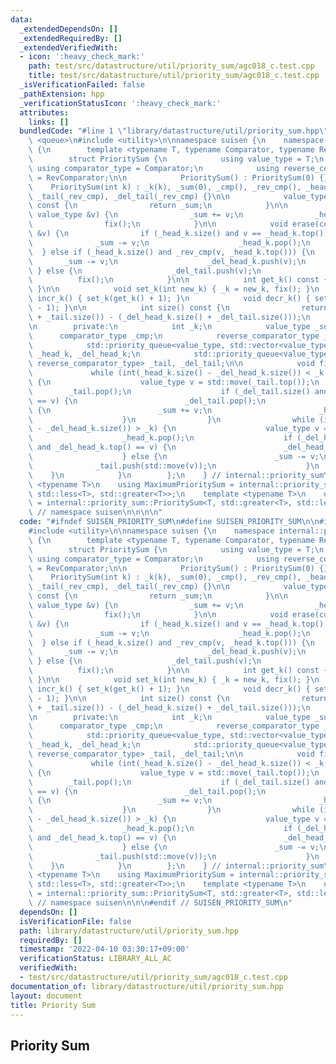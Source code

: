 ```yaml
---
data:
  _extendedDependsOn: []
  _extendedRequiredBy: []
  _extendedVerifiedWith:
  - icon: ':heavy_check_mark:'
    path: test/src/datastructure/util/priority_sum/agc018_c.test.cpp
    title: test/src/datastructure/util/priority_sum/agc018_c.test.cpp
  _isVerificationFailed: false
  _pathExtension: hpp
  _verificationStatusIcon: ':heavy_check_mark:'
  attributes:
    links: []
  bundledCode: "#line 1 \"library/datastructure/util/priority_sum.hpp\"\n\n\n\n#include\
    \ <queue>\n#include <utility>\n\nnamespace suisen {\n    namespace internal::priority_sum\
    \ {\n        template <typename T, typename Comparator, typename RevComparator>\n\
    \        struct PrioritySum {\n            using value_type = T;\n           \
    \ using comparator_type = Comparator;\n            using reverse_comparator_type\
    \ = RevComparator;\n\n            PrioritySum() : PrioritySum(0) {}\n        \
    \    PrioritySum(int k) : _k(k), _sum(0), _cmp(), _rev_cmp(), _head_k(_cmp), _del_head_k(_cmp),\
    \ _tail(_rev_cmp), _del_tail(_rev_cmp) {}\n\n            value_type get_sum()\
    \ const {\n                return _sum;\n            }\n\n            void insert(const\
    \ value_type &v) {\n                _sum += v;\n                _head_k.push(v);\n\
    \                fix();\n            }\n\n            void erase(const value_type\
    \ &v) {\n                if (_head_k.size() and v == _head_k.top()) {\n      \
    \              _sum -= v;\n                    _head_k.pop();\n              \
    \  } else if (_head_k.size() and _rev_cmp(v, _head_k.top())) {\n             \
    \       _sum -= v;\n                    _del_head_k.push(v);\n               \
    \ } else {\n                    _del_tail.push(v);\n                }\n      \
    \          fix();\n            }\n\n            int get_k() const { return _k;\
    \ }\n\n            void set_k(int new_k) { _k = new_k, fix(); }\n            void\
    \ incr_k() { set_k(get_k() + 1); }\n            void decr_k() { set_k(get_k()\
    \ - 1); }\n\n            int size() const {\n                return int((_head_k.size()\
    \ + _tail.size()) - (_del_head_k.size() + _del_tail.size()));\n            }\n\
    \n        private:\n            int _k;\n            value_type _sum;\n      \
    \      comparator_type _cmp;\n            reverse_comparator_type _rev_cmp;\n\
    \            std::priority_queue<value_type, std::vector<value_type>, comparator_type>\
    \ _head_k, _del_head_k;\n            std::priority_queue<value_type, std::vector<value_type>,\
    \ reverse_comparator_type> _tail, _del_tail;\n\n            void fix() {\n   \
    \             while (int(_head_k.size() - _del_head_k.size()) < _k and _tail.size())\
    \ {\n                    value_type v = std::move(_tail.top());\n            \
    \        _tail.pop();\n                    if (_del_tail.size() and _del_tail.top()\
    \ == v) {\n                        _del_tail.pop();\n                    } else\
    \ {\n                        _sum += v;\n                        _head_k.push(std::move(v));\n\
    \                    }\n                }\n                while (int(_head_k.size()\
    \ - _del_head_k.size()) > _k) {\n                    value_type v = std::move(_head_k.top());\n\
    \                    _head_k.pop();\n                    if (_del_head_k.size()\
    \ and _del_head_k.top() == v) {\n                        _del_head_k.pop();\n\
    \                    } else {\n                        _sum -= v;\n          \
    \              _tail.push(std::move(v));\n                    }\n            \
    \    }\n            }\n        };\n    } // internal::priority_sum\n\n    template\
    \ <typename T>\n    using MaximumPrioritySum = internal::priority_sum::PrioritySum<T,\
    \ std::less<T>, std::greater<T>>;\n    template <typename T>\n    using MinimumPrioritySum\
    \ = internal::priority_sum::PrioritySum<T, std::greater<T>, std::less<T>>;\n}\
    \ // namespace suisen\n\n\n\n"
  code: "#ifndef SUISEN_PRIORITY_SUM\n#define SUISEN_PRIORITY_SUM\n\n#include <queue>\n\
    #include <utility>\n\nnamespace suisen {\n    namespace internal::priority_sum\
    \ {\n        template <typename T, typename Comparator, typename RevComparator>\n\
    \        struct PrioritySum {\n            using value_type = T;\n           \
    \ using comparator_type = Comparator;\n            using reverse_comparator_type\
    \ = RevComparator;\n\n            PrioritySum() : PrioritySum(0) {}\n        \
    \    PrioritySum(int k) : _k(k), _sum(0), _cmp(), _rev_cmp(), _head_k(_cmp), _del_head_k(_cmp),\
    \ _tail(_rev_cmp), _del_tail(_rev_cmp) {}\n\n            value_type get_sum()\
    \ const {\n                return _sum;\n            }\n\n            void insert(const\
    \ value_type &v) {\n                _sum += v;\n                _head_k.push(v);\n\
    \                fix();\n            }\n\n            void erase(const value_type\
    \ &v) {\n                if (_head_k.size() and v == _head_k.top()) {\n      \
    \              _sum -= v;\n                    _head_k.pop();\n              \
    \  } else if (_head_k.size() and _rev_cmp(v, _head_k.top())) {\n             \
    \       _sum -= v;\n                    _del_head_k.push(v);\n               \
    \ } else {\n                    _del_tail.push(v);\n                }\n      \
    \          fix();\n            }\n\n            int get_k() const { return _k;\
    \ }\n\n            void set_k(int new_k) { _k = new_k, fix(); }\n            void\
    \ incr_k() { set_k(get_k() + 1); }\n            void decr_k() { set_k(get_k()\
    \ - 1); }\n\n            int size() const {\n                return int((_head_k.size()\
    \ + _tail.size()) - (_del_head_k.size() + _del_tail.size()));\n            }\n\
    \n        private:\n            int _k;\n            value_type _sum;\n      \
    \      comparator_type _cmp;\n            reverse_comparator_type _rev_cmp;\n\
    \            std::priority_queue<value_type, std::vector<value_type>, comparator_type>\
    \ _head_k, _del_head_k;\n            std::priority_queue<value_type, std::vector<value_type>,\
    \ reverse_comparator_type> _tail, _del_tail;\n\n            void fix() {\n   \
    \             while (int(_head_k.size() - _del_head_k.size()) < _k and _tail.size())\
    \ {\n                    value_type v = std::move(_tail.top());\n            \
    \        _tail.pop();\n                    if (_del_tail.size() and _del_tail.top()\
    \ == v) {\n                        _del_tail.pop();\n                    } else\
    \ {\n                        _sum += v;\n                        _head_k.push(std::move(v));\n\
    \                    }\n                }\n                while (int(_head_k.size()\
    \ - _del_head_k.size()) > _k) {\n                    value_type v = std::move(_head_k.top());\n\
    \                    _head_k.pop();\n                    if (_del_head_k.size()\
    \ and _del_head_k.top() == v) {\n                        _del_head_k.pop();\n\
    \                    } else {\n                        _sum -= v;\n          \
    \              _tail.push(std::move(v));\n                    }\n            \
    \    }\n            }\n        };\n    } // internal::priority_sum\n\n    template\
    \ <typename T>\n    using MaximumPrioritySum = internal::priority_sum::PrioritySum<T,\
    \ std::less<T>, std::greater<T>>;\n    template <typename T>\n    using MinimumPrioritySum\
    \ = internal::priority_sum::PrioritySum<T, std::greater<T>, std::less<T>>;\n}\
    \ // namespace suisen\n\n\n#endif // SUISEN_PRIORITY_SUM\n"
  dependsOn: []
  isVerificationFile: false
  path: library/datastructure/util/priority_sum.hpp
  requiredBy: []
  timestamp: '2022-04-10 03:30:17+09:00'
  verificationStatus: LIBRARY_ALL_AC
  verifiedWith:
  - test/src/datastructure/util/priority_sum/agc018_c.test.cpp
documentation_of: library/datastructure/util/priority_sum.hpp
layout: document
title: Priority Sum
---
```

## Priority Sum